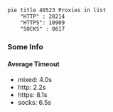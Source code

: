 
```mermaid
pie title 40523 Proxies in list
    "HTTP" : 28214
    "HTTPS": 10909
    "SOCKS" : 8617
```

### Some Info
#### Average Timeout

- mixed: 4.0s
- http: 2.2s
- https: 8.1s
- socks: 6.5s
